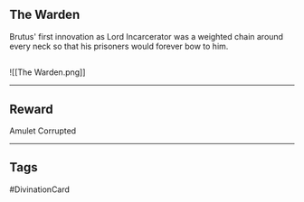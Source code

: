 ## The Warden
Brutus' first innovation as Lord Incarcerator was a weighted chain around every neck so that his prisoners would forever bow to him.
## 
![[The Warden.png]]

---
## Reward
Amulet
Corrupted

---
## Tags
#DivinationCard